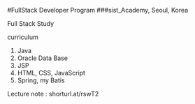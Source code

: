 #FullStack Developer Program
###sist_Academy, Seoul, Korea

Full Stack Study

curriculum

1. Java
2. Oracle Data Base
3. JSP
4. HTML, CSS, JavaScript
5. Spring, my Batis

Lecture note : shorturl.at/rswT2

